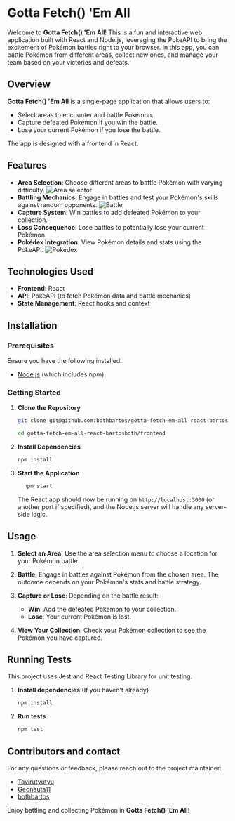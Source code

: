 # Gotta Fetch() 'Em All

Welcome to **Gotta Fetch() 'Em All**! This is a fun and interactive web application built with React and Node.js, leveraging the PokeAPI to bring the excitement of Pokémon battles right to your browser. In this app, you can battle Pokémon from different areas, collect new ones, and manage your team based on your victories and defeats.

## Overview

**Gotta Fetch() 'Em All** is a single-page application that allows users to:
- Select areas to encounter and battle Pokémon.
- Capture defeated Pokémon if you win the battle.
- Lose your current Pokémon if you lose the battle.

The app is designed with a frontend in React.

## Features

- **Area Selection**: Choose different areas to battle Pokémon with varying difficulty.
![Area selector](frontend/public/readme_screenshots/mainpage_screenshot.png)
- **Battling Mechanics**: Engage in battles and test your Pokémon's skills against random opponents.
![Battle](frontend/public/readme_screenshots/fight_screenshot.png)
- **Capture System**: Win battles to add defeated Pokémon to your collection.
- **Loss Consequence**: Lose battles to potentially lose your current Pokémon.
- **Pokédex Integration**: View Pokémon details and stats using the PokeAPI.
![Pokédex](frontend/public/readme_screenshots/enemy_selector_screenshot.png)

## Technologies Used

- **Frontend**: React
- **API**: PokeAPI (to fetch Pokémon data and battle mechanics)
- **State Management**: React hooks and context

## Installation

### Prerequisites

Ensure you have the following installed:
- [Node.js](https://nodejs.org/) (which includes npm)

### Getting Started

1. **Clone the Repository**

   ```bash
   git clone git@github.com:bothbartos/gotta-fetch-em-all-react-bartosboth.git
   ```
   
   ```bash
   cd gotta-fetch-em-all-react-bartosboth/frontend
   ```

2. **Install Dependencies**

   ```bash
   npm install
   ```

3. **Start the Application**

   ```bash
     npm start
   ```

   The React app should now be running on `http://localhost:3000` (or another port if specified), and the Node.js server will handle any server-side logic.

## Usage

1. **Select an Area**: Use the area selection menu to choose a location for your Pokémon battle.

2. **Battle**: Engage in battles against Pokémon from the chosen area. The outcome depends on your Pokémon's stats and battle strategy.

3. **Capture or Lose**: Depending on the battle result:
    - **Win**: Add the defeated Pokémon to your collection.
    - **Lose**: Your current Pokémon is lost.

4. **View Your Collection**: Check your Pokémon collection to see the Pokémon you have captured.


## Running Tests

This project uses Jest and React Testing Library for unit testing.

1. **Install dependencies** (If you haven't already)

   ```bash
   npm install
   ```


2. **Run tests**
   ```bash
   npm test
   ```




## Contributors and contact

For any questions or feedback, please reach out to the project maintainer:

- [Tavirutyutyu](https://github.com/Tavirutyutyu)
- [Geonauta11](https://github.com/Geonauta11)
- [bothbartos](https://github.com/bothbartos)


Enjoy battling and collecting Pokémon in **Gotta Fetch() 'Em All**!

